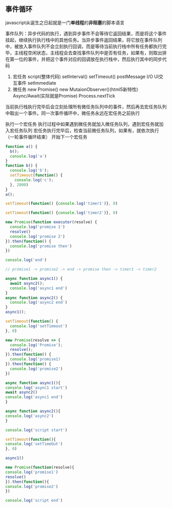 ## 事件循环
javascript从诞生之日起就是一门**单线程**的**非阻塞**的脚本语言

事件队列：异步代码的执行，遇到异步事件不会等待它返回结果，而是将这个事件挂起，继续执行执行栈中的其他任务。当异步事件返回结果，将它放在事件队列中，被放入事件队列不会立刻执行回调，而是等待当前执行栈中所有任务都执行完毕，主线程空闲状态，主线程会去查找事件队列中是否有任务，如果有，则取出排在第一位的事件，并把这个事件对应的回调放在执行栈中，然后执行其中的同步代码

1. 宏任务
  script(整体代码)
  setInterval()
  setTimeout()
  postMessage
  I/O
  UI交互事件
  setImmediate
2. 微任务
  new Promise()
  new MutaionObserver()(html5新特性)
  Async/Await(实际就是Promise)
  Process.nextTick

当前执行栈执行完毕后会立刻处理所有微任务队列中的事件，然后再去宏任务队列中取出一个事件。同一次事件循环中，微任务永远在宏任务之前执行

执行一个宏任务
执行过程中如果遇到微任务就加入微任务队列，遇到宏任务就加入宏任务队列
宏任务执行完毕后，检查当前微任务队列，如果有，就依次执行（一轮事件循环结束）
开始下一个宏任务

  ```javascript
  function a() {
    b();
    console.log('a')
  }
  function b() {
    console.log('b');
    setTimeout(function() {
      console.log('c');
    }, 2000)
  }
  a();
  ```


  ```javascript
setTimeout(function() {console.log('timer1')}, 0)

setTimeout(function() {console.log('timer2')}, 0)

new Promise(function executor(resolve) {
	console.log('promise 1')
	resolve()
	console.log('promise 2')
}).then(function() {
	console.log('promise then')
})

console.log('end')

// promise1 -> promise2 -> end -> promise then -> timer1 -> timer2
  ```

  ```javascript
  async function async1() {
    await async2();
    console.log('async1 end')
  }
  async function async2() {
    console.log('async2 end')
  }
  async1();

  setTimeout(function() {
    console.log('setTimeout')
  }, 0)

  new Promise(resolve => {
    console.log('Promise');
    resolve();
  }).then(function() {
    console.log('promise1)
  }).then(function() {
    console.log('promise2')
  })
  ```                   
  
  ```javascript
async function async1(){
  console.log('async1 start')
  await async2()
  console.log('async1 end')
}

async function async2(){
  console.log('async2')
}

console.log('script start')

setTimeout(function(){
  console.log('setTimeOut')
}, 0)

async1()

new Promise(function(resolve){
  console.log('promise1') 
  resolve()
}).then(function(){
  console.log('promise2') 
})

console.log('script end')
  ```           
